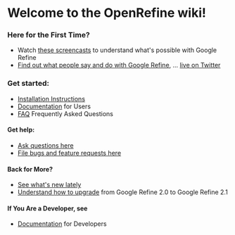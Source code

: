 # Welcome to the OpenRefine wiki!

### Here for the First Time?
* Watch [these screencasts](http://code.google.com/p/google-refine/wiki/Screencasts) to understand what's possible with Google Refine
* [Find out what people say and do with Google Refine](http://code.google.com/p/google-refine/wiki/WhatPeopleSay), ... [live on Twitter](http://refine-gadgets.stefanomazzocchi.user.dev.freebaseapps.com/twitter_tracker_view)

### Get started:
* [Installation Instructions](http://code.google.com/p/google-refine/wiki/InstallationInstructions)
* [Documentation](http://code.google.com/p/google-refine/wiki/DocumentationForUsers) for Users
* [FAQ](http://code.google.com/p/google-refine/wiki/FAQ) Frequently Asked Questions

#### Get help:
* [Ask questions here](http://groups.google.com/group/google-refine/)
* [File bugs and feature requests here](http://code.google.com/p/google-refine/issues/list)

#### Back for More?

* [See what's new lately](http://code.google.com/p/google-refine/wiki/WhatsNew)
* [Understand how to upgrade](http://code.google.com/p/google-refine/wiki/BackUpGoogleRefineData) from Google Refine 2.0 to Google Refine 2.1

#### If You Are a Developer, see

* [Documentation](http://code.google.com/p/google-refine/wiki/DocumentationForDevelopers) for Developers